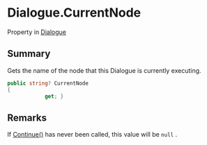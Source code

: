 # Dialogue.CurrentNode

Property in [Dialogue](/docs/api/csharp/yarn.dialogue.md)

## Summary


Gets the name of the node that this Dialogue is currently executing.


```csharp
public string? CurrentNode
{
            get; }
```

## Remarks

If  [Continue()](yarn.dialogue.continue.md)  has never been called, this value
will be  `null` .

